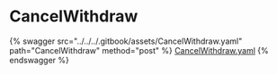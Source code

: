 # CancelWithdraw

{% swagger src="../../../.gitbook/assets/CancelWithdraw.yaml" path="CancelWithdraw" method="post" %}
[CancelWithdraw.yaml](../../../.gitbook/assets/CancelWithdraw.yaml)
{% endswagger %}
